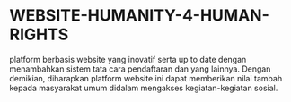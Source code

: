 # WEBSITE-HUMANITY-4-HUMAN-RIGHTS
platform berbasis website yang inovatif serta up to date dengan menambahkan sistem tata cara pendaftaran dan yang lainnya. Dengan demikian, diharapkan platform website ini dapat memberikan nilai tambah kepada masyarakat umum didalam mengakses kegiatan-kegiatan sosial.
